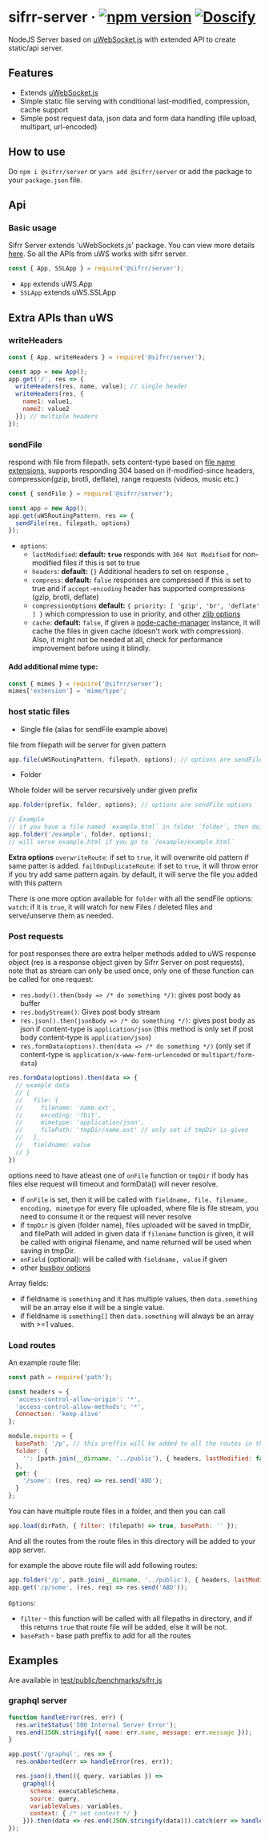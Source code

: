 # sifrr-server · [![npm version](https://img.shields.io/npm/v/@sifrr/server.svg)](https://www.npmjs.com/package/@sifrr/server) [![Doscify](https://img.shields.io/badge/API%20docs-Docsify-red.svg)](https://sifrr.github.io/sifrr/#/./packages/server/sifrr-server/)

NodeJS Server based on [uWebSocket.js](https://github.com/uNetworking/uWebSockets.js) with extended API to create static/api server.

## Features

-   Extends [uWebSocket.js](https://github.com/uNetworking/uWebSockets.js)
-   Simple static file serving with conditional last-modified, compression, cache support
-   Simple post request data, json data and form data handling (file upload, multipart, url-encoded)

## How to use

Do `npm i @sifrr/server` or `yarn add @sifrr/server` or add the package to your `package.json` file.

## Api

### Basic usage

Sifrr Server extends 'uWebSockets.js' package. You can view more details [here](https://github.com/uNetworking/uWebSockets.js). So all the APIs from uWS works with sifrr server.

```js
const { App, SSLApp } = require('@sifrr/server');
```

-   `App` extends uWS.App
-   `SSLApp` extends uWS.SSLApp

## Extra APIs than uWS

### writeHeaders

```js
const { App, writeHeaders } = require('@sifrr/server');

const app = new App();
app.get('/', res => {
  writeHeaders(res, name, value); // single header
  writeHeaders(res, {
    name1: value1,
    name2: value2
  }); // multiple headers
});
```

### sendFile

respond with file from filepath. sets content-type based on [file name extensions](./src/server/mime.js), supports responding 304 based on if-modified-since headers, compression(gzip, brotli, deflate), range requests (videos, music etc.)

```js
const { sendFile } = require('@sifrr/server');

const app = new App();
app.get(uWSRoutingPattern, res => {
  sendFile(res, filepath, options)
});
```

-   `options`:
    -   `lastModified`: **default: `true`** responds with `304 Not Modified` for non-modified files if this is set to true
    -   `headers`: **default:** `{}` Additional headers to set on response ,
    -   `compress`: **default:** `false` responses are compressed if this is set to true and if `accept-encoding` header has supported compressions (gzip, brotli, deflate)
    -   `compressionOptions` **default:** `{ priority: [ 'gzip', 'br', 'deflate' ] }` which compression to use in priority, and other [zlib options](https://nodejs.org/api/zlib.html#zlib_class_options)
    -   `cache`: **default:** `false`, if given a [node-cache-manager](https://github.com/BryanDonovan/node-cache-manager) instance, it will cache the files in given cache (doesn't work with compression). Also, it might not be needed at all, check for performance improvement before using it blindly.

#### Add additional mime type:

```js
const { mimes } = require('@sifrr/server');
mimes['extension'] = 'mime/type';
```

### host static files

-   Single file (alias for sendFile example above)

file from filepath will be server for given pattern

```js
app.file(uWSRoutingPattern, filepath, options); // options are sendFile options
```

-   Folder

Whole folder will be server recursively under given prefix

```js
app.folder(prefix, folder, options); // options are sendFile options

// Example
// if you have a file named `example.html` in folder `folder`, then doing this
app.folder('/example', folder, options);
// will serve example.html if you go to `/example/example.html`
```

**Extra options**
`overwriteRoute`: if set to `true`, it will overwrite old pattern if same patter is added.
`failOnDuplicateRoute`: if set to `true`, it will throw error if you try add same pattern again.
by default, it will serve the file you added with this pattern

There is one more option available for `folder` with all the sendFile options:
`watch`: if it is `true`, it will watch for new Files / deleted files and serve/unserve them as needed.

### Post requests

for post responses there are extra helper methods added to uWS response object (res is a response object given by Sifrr Server on post requests), note that as stream can only be used once, only one of these function can be called for one request:

-   `res.body().then(body => /* do something */)`: gives post body as buffer
-   `res.bodyStream()`: Gives post body stream
-   `res.json().then(jsonBody => /* do something */)`: gives post body as json if content-type is `application/json` (this method is only set if post body content-type is `application/json`)
-   `res.formData(options).then(data => /* do something */)` (only set if content-type is `application/x-www-form-urlencoded` or `multipart/form-data`)

```js
res.formData(options).then(data => {
  // example data
  // {
  //   file: {
  //     filename: 'name.ext',
  //     encoding: '7bit',
  //     mimetype: 'application/json',
  //     filePath: 'tmpDir/name.ext' // only set if tmpDir is given
  //   },
  //   fieldname: value
  // }
})
```

options need to have atleast one of `onFile` function or `tmpDir` if body has files else request will timeout and formData() will never resolve.

-   if `onFile` is set, then it will be called with `fieldname, file, filename, encoding, mimetype` for every file uploaded, where file is file stream, you need to consume it or the request will never resolve
-   if `tmpDir` is given (folder name), files uploaded will be saved in tmpDir, and filePath will added in given data
    if `filename` function is given, it will be called with original filename, and name returned will be used when saving in tmpDir.
-   `onField` (optional): will be called with `fieldname, value` if given
-   other [busboy options](https://github.com/mscdex/busboy#busboy-methods)

Array fields:

-   if fieldname is `something` and it has multiple values, then `data.something` will be an array else it will be a single value.
-   if fieldname is `something[]` then `data.something` will always be an array with >=1 values.

### Load routes

An example route file:

```js
const path = require('path');

const headers = {
  'access-control-allow-origin': '*',
  'access-control-allow-methods': '*',
  Connection: 'keep-alive'
};

module.exports = {
  basePath: '/p', // this preffix will be added to all the routes in this file
  folder: {
    '': [path.join(__dirname, '../public'), { headers, lastModified: false }],
  },
  get: {
    '/some': (res, req) => res.send('ABD');
  }
};
```

You can have multiple route files in a folder, and then you can call

```js
app.load(dirPath, { filter: (filepath) => true, basePath: '' });
```

And all the routes from the route files in this directory will be added to your app server.

for example the above route file will add following routes:

```js
app.folder('/p', path.join(__dirname, '../public'), { headers, lastModified: false });
app.get('/p/some', (res, req) => res.send('ABD'));
```

`Options`:

-   `filter` - this function will be called with all filepaths in directory, and if this returns `true` that route file will be added, else it will be not.
-   `basePath` - base path preffix to add for all the routes

## Examples

Are available in [test/public/benchmarks/sifrr.js](./test/public/benchmarks/sifrr.js)

### graphql server

```js
function handleError(res, err) {
  res.writeStatus('500 Internal Server Error');
  res.end(JSON.stringify({ name: err.name, message: err.message }));
}

app.post('/graphql', res => {
  res.onAborted(err => handleError(res, err));

  res.json().then(({ query, variables }) =>
    graphql({
      schema: executableSchema,
      source: query,
      variableValues: variables,
      context: { /* set context */ }
    })).then(data => res.end(JSON.stringify(data))).catch(err => handleError(res, err));
});
```
